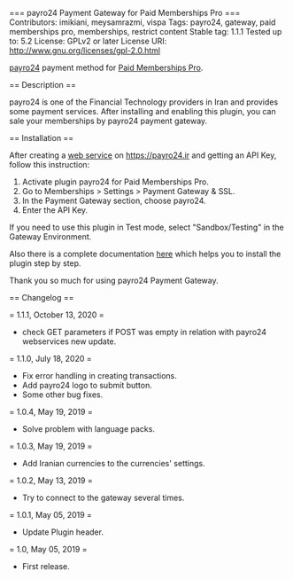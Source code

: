 === payro24 Payment Gateway for Paid Memberships Pro ===
Contributors: imikiani, meysamrazmi, vispa
Tags: payro24, gateway, paid memberships pro, memberships, restrict content
Stable tag: 1.1.1
Tested up to: 5.2
License: GPLv2 or later
License URI: http://www.gnu.org/licenses/gpl-2.0.html

[payro24](https://payro24.ir) payment method for [Paid Memberships Pro](https://wordpress.org/plugins/paid-memberships-pro/).

== Description ==

payro24 is one of the Financial Technology providers in Iran and provides some payment services. After installing and enabling this plugin, you can sale your memberships by payro24 payment gateway.

== Installation ==

After creating a [web service](https://payro24.ir/dashboard/web-services) on https://payro24.ir and getting an API Key, follow this instruction:

1. Activate plugin payro24 for Paid Memberships Pro.
2. Go to Memberships > Settings > Payment Gateway & SSL.
3. In the Payment Gateway section, choose payro24.
5. Enter the API Key.

If you need to use this plugin in Test mode, select  "Sandbox/Testing" in the Gateway Environment.

Also there is a complete documentation [here](https://blog.payro24.ir/helps/168) which helps you to install the plugin step by step.

Thank you so much for using payro24 Payment Gateway.

== Changelog ==

= 1.1.1, October 13, 2020 =
* check GET parameters if POST was empty in relation with payro24 webservices new update.

= 1.1.0, July 18, 2020 =
* Fix error handling in creating transactions.
* Add payro24 logo to submit button.
* Some other bug fixes.

= 1.0.4, May 19, 2019 =
* Solve problem with language packs.

= 1.0.3, May 19, 2019 =
* Add Iranian currencies to the currencies' settings.

= 1.0.2, May 13, 2019 =
* Try to connect to the gateway several times.

= 1.0.1, May 05, 2019 =
* Update Plugin header.

= 1.0, May 05, 2019 =
* First release.
